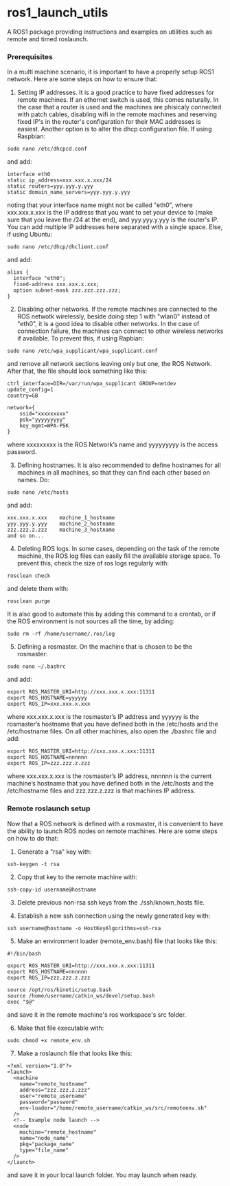 # ros1_launch_utils

A ROS1 package providing instructions and examples on utilities such as remote and timed roslaunch.

### Prerequisites

In a multi machine scenario, it is important to have a properly setup ROS1 network. Here are some steps on how to ensure that:

1.  Setting IP addresses. It is a good practice to have fixed addresses for remote machines. If an ethernet switch is used, this comes naturally. In the case that a router is used and the machines are phisicaly connected with patch cables, disabling wifi in the remote machines and reserving fixed IP's in the router's configuration for their MAC addresses is easiest. Another option is to alter the dhcp configuration file. If using Raspbian:
```
sudo nano /etc/dhcpcd.conf
```
and add:
```
interface eth0
static ip_address=xxx.xxx.x.xxx/24
static routers=yyy.yyy.y.yyy
static domain_name_servers=yyy.yyy.y.yyy
```
noting that your interface name might not be called "eth0", where xxx.xxx.x.xxx is the IP address that you want to set your device to (make sure that you leave the /24 at the end), and yyy.yyy.y.yyy is the router's IP. You can add multiple IP addresses here separated with a single space. Else, if using Ubuntu:
```
sudo nano /etc/dhcp/dhclient.conf 
```
and add:
```
alias {
  interface "eth0";
  fixed-address xxx.xxx.x.xxx;
  option subnet-mask zzz.zzz.zzz.zzz;
}

```

2. Disabling other networks. If the remote machines are connected to the ROS netwotk wirelessly, beside doing step 1 with "wlan0" instead of "eth0", it is a good idea to disable other networks. In the case of connection failure, the machines can connect to other wireless networks if available. To prevent this, if using Rapbian:
```
sudo nano /etc/wpa_supplicant/wpa_supplicant.conf
``` 
and remove all network sections leaving only but one, the ROS Network. After that, the file should look something like this:
```
ctrl_interface=DIR=/var/run/wpa_supplicant GROUP=netdev
update_config=1
country=GB

network={
    ssid="xxxxxxxxx"
    psk="yyyyyyyyy"
    key_mgmt=WPA-PSK
}
```
where xxxxxxxxx is the ROS Network’s name and yyyyyyyyy is the access password.

3. Defining hostnames. It is also recommended to define hostnames for all machines in all machines, so that they can find each other based on names. Do:
```
sudo nano /etc/hosts
```
and add:
```
xxx.xxx.x.xxx    machine_1_hostname
yyy.yyy.y.yyy    machine_2_hostname
zzz.zzz.z.zzz    machine_3_hostname
and so on...
```

4. Deleting ROS logs. In some cases, depending on the task of the remote machine, the ROS log files can easily fill the available storage space. To prevent this, check the size of ros logs regularly with:
```
rosclean check
```
and delete them with:
```
rosclean purge
```
It is also good to automate this by adding this command to a crontab, or if the ROS environment is not sources all the time, by adding:
```
sudo rm -rf /home/username/.ros/log
```

5. Defining a rosmaster. On the machine that is chosen to be the rosmaster:
```
sudo nano ~/.bashrc
```
and add:
```
export ROS_MASTER_URI=http://xxx.xxx.x.xxx:11311
export ROS_HOSTNAME=yyyyyy
export ROS_IP=xxx.xxx.x.xxx
```
where xxx.xxx.x.xxx is the rosmaster’s IP address and yyyyyy is the rosmaster’s hostname that you have defined both in the /etc/hosts and the /etc/hostname files. On all other machines, also open the ./bashrc file and add:
```
export ROS_MASTER_URI=http://xxx.xxx.x.xxx:11311
export ROS_HOSTNAME=nnnnnn
export ROS_IP=zzz.zzz.z.zzz
```
where xxx.xxx.x.xxx is the rosmaster’s IP address, nnnnnn is the current machine’s hostname that you have defined both in the /etc/hosts and the /etc/hostname files and zzz.zzz.z.zzz is that machines IP address.

### Remote roslaunch setup

Now that a ROS network is defined with a rosmaster, it is convenient to have the ability to launch ROS nodes on remote machines. Here are some steps on how to do that:

1. Generate a "rsa" key with:
```
ssh-keygen -t rsa
```

2. Copy that key to the remote machine with:
```
ssh-copy-id username@hostname
```

3. Delete previous non-rsa ssh keys from the ./ssh/known_hosts file.

4. Establish a new ssh connection using the newly generated key with:
```
ssh username@hostname -o HostKeyAlgorithms=ssh-rsa
```

5. Make an environment loader (remote_env.bash) file that looks like this:
```
#!/bin/bash

export ROS_MASTER_URI=http://xxx.xxx.x.xxx:11311
export ROS_HOSTNAME=nnnnnn
export ROS_IP=zzz.zzz.z.zzz

source /opt/ros/kinetic/setup.bash
source /home/username/catkin_ws/devel/setup.bash
exec "$@"
```
and save it in the remote machine's ros workspace's src folder.

6. Make that file executable with:
```
sudo chmod +x remote_env.sh
```

7. Make a roslaunch file that looks like this:
```
<?xml version="1.0"?>
<launch>
  <machine
    name="remote_hostname"
    address="zzz.zzz.z.zzz"
    user="remote_username"
    password="password"
    env-loader="/home/remote_username/catkin_ws/src/remoteenv.sh"
  />
  <!-- Example node launch -->
  <node
    machine="remote_hostname"
    name="node_name"
    pkg="package_name"
    type="file_name"
  />
</launch>
```
and save it in your local launch folder. You may launch when ready.


